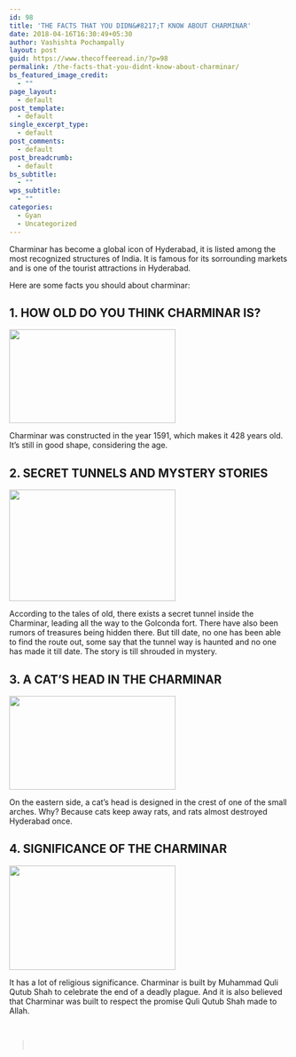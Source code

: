 ```yaml
---
id: 98
title: 'THE FACTS THAT YOU DIDN&#8217;T KNOW ABOUT CHARMINAR'
date: 2018-04-16T16:30:49+05:30
author: Vashishta Pochampally
layout: post
guid: https://www.thecoffeeread.in/?p=98
permalink: /the-facts-that-you-didnt-know-about-charminar/
bs_featured_image_credit:
  - ""
page_layout:
  - default
post_template:
  - default
single_excerpt_type:
  - default
post_comments:
  - default
post_breadcrumb:
  - default
bs_subtitle:
  - ""
wps_subtitle:
  - ""
categories:
  - Gyan
  - Uncategorized
---
```

Charminar has become a global icon of Hyderabad, it is listed among the most recognized structures of India. It is famous for its sorrounding markets and is one of the tourist attractions in Hyderabad.

Here are some facts you should about charminar:

## 1. HOW OLD DO YOU THINK CHARMINAR IS?

<img class="alignnone size-medium wp-image-99" src="https://www.thecoffeeread.in/wp-content/uploads/2018/04/charminar-300x169.jpg" alt="" width="300" height="169" srcset="https://www.thecoffeeread.in/wp-content/uploads/2018/04/charminar-300x169.jpg 300w, https://www.thecoffeeread.in/wp-content/uploads/2018/04/charminar-768x432.jpg 768w, https://www.thecoffeeread.in/wp-content/uploads/2018/04/charminar-1024x576.jpg 1024w, https://www.thecoffeeread.in/wp-content/uploads/2018/04/charminar.jpg 1280w" sizes="(max-width: 300px) 100vw, 300px" /> 

Charminar was constructed in the year 1591, which makes it 428 years old. It&#8217;s still in good shape, considering the age.

## 2. SECRET TUNNELS AND MYSTERY STORIES

<img class="alignnone size-medium wp-image-101" src="https://www.thecoffeeread.in/wp-content/uploads/2018/04/tunnnnn-300x201.jpg" alt="" width="300" height="201" srcset="https://www.thecoffeeread.in/wp-content/uploads/2018/04/tunnnnn-300x201.jpg 300w, https://www.thecoffeeread.in/wp-content/uploads/2018/04/tunnnnn-768x514.jpg 768w, https://www.thecoffeeread.in/wp-content/uploads/2018/04/tunnnnn-1024x685.jpg 1024w" sizes="(max-width: 300px) 100vw, 300px" /> 

According to the tales of old, there exists a secret tunnel inside the Charminar, leading all the way to the Golconda fort. There have also been rumors of treasures being hidden there. But till date, no one has been able to find the route out, some say that the tunnel way is haunted and no one has made it till date. The story is till shrouded in mystery.

## 3. A CAT&#8217;S HEAD IN THE CHARMINAR

<img class="alignnone size-medium wp-image-102" src="https://www.thecoffeeread.in/wp-content/uploads/2018/04/Cat-Head-Charminar-300x169.jpg" alt="" width="300" height="169" srcset="https://www.thecoffeeread.in/wp-content/uploads/2018/04/Cat-Head-Charminar-300x169.jpg 300w, https://www.thecoffeeread.in/wp-content/uploads/2018/04/Cat-Head-Charminar-768x432.jpg 768w, https://www.thecoffeeread.in/wp-content/uploads/2018/04/Cat-Head-Charminar.jpg 1024w" sizes="(max-width: 300px) 100vw, 300px" /> 

On the eastern side, a cat&#8217;s head is designed in the crest of one of the small arches. Why? Because cats keep away rats, and rats almost destroyed Hyderabad once.

## 4. SIGNIFICANCE OF THE CHARMINAR

<img class="alignnone size-medium wp-image-103" src="https://www.thecoffeeread.in/wp-content/uploads/2018/04/charminar-1-300x188.jpg" alt="" width="300" height="188" srcset="https://www.thecoffeeread.in/wp-content/uploads/2018/04/charminar-1-300x188.jpg 300w, https://www.thecoffeeread.in/wp-content/uploads/2018/04/charminar-1-768x480.jpg 768w, https://www.thecoffeeread.in/wp-content/uploads/2018/04/charminar-1-1024x640.jpg 1024w, https://www.thecoffeeread.in/wp-content/uploads/2018/04/charminar-1.jpg 1280w" sizes="(max-width: 300px) 100vw, 300px" /> 

It has a lot of religious significance. Charminar is built by Muhammad Quli Qutub Shah to celebrate the end of a deadly plague. And it is also believed that Charminar was built to respect the promise Quli Qutub Shah made to Allah.

&nbsp;

> &nbsp;